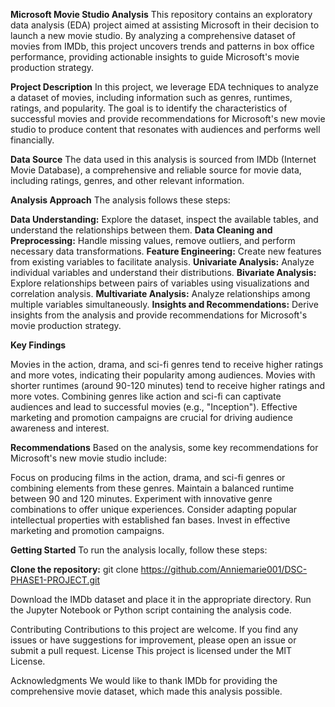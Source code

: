 **Microsoft Movie Studio Analysis**
This repository contains an exploratory data analysis (EDA) project aimed at assisting Microsoft in their decision to launch a new movie studio. By analyzing a comprehensive dataset of movies from IMDb, this project uncovers trends and patterns in box office performance, providing actionable insights to guide Microsoft's movie production strategy.

**Project Description**
In this project, we leverage EDA techniques to analyze a dataset of movies, including information such as genres, runtimes, ratings, and popularity. The goal is to identify the characteristics of successful movies and provide recommendations for Microsoft's new movie studio to produce content that resonates with audiences and performs well financially.

**Data Source**
The data used in this analysis is sourced from IMDb (Internet Movie Database), a comprehensive and reliable source for movie data, including ratings, genres, and other relevant information.

**Analysis Approach**
The analysis follows these steps:

**Data Understanding:** Explore the dataset, inspect the available tables, and understand the relationships between them.
**Data Cleaning and Preprocessing:** Handle missing values, remove outliers, and perform necessary data transformations.
**Feature Engineering:** Create new features from existing variables to facilitate analysis.
**Univariate Analysis:** Analyze individual variables and understand their distributions.
**Bivariate Analysis:** Explore relationships between pairs of variables using visualizations and correlation analysis.
**Multivariate Analysis:** Analyze relationships among multiple variables simultaneously.
**Insights and Recommendations:** Derive insights from the analysis and provide recommendations for Microsoft's movie production strategy.

**Key Findings**

Movies in the action, drama, and sci-fi genres tend to receive higher ratings and more votes, indicating their popularity among audiences.
Movies with shorter runtimes (around 90-120 minutes) tend to receive higher ratings and more votes.
Combining genres like action and sci-fi can captivate audiences and lead to successful movies (e.g., "Inception").
Effective marketing and promotion campaigns are crucial for driving audience awareness and interest.

**Recommendations**
Based on the analysis, some key recommendations for Microsoft's new movie studio include:

Focus on producing films in the action, drama, and sci-fi genres or combining elements from these genres.
Maintain a balanced runtime between 90 and 120 minutes.
Experiment with innovative genre combinations to offer unique experiences.
Consider adapting popular intellectual properties with established fan bases.
Invest in effective marketing and promotion campaigns.


**Getting Started**
To run the analysis locally, follow these steps:

**Clone the repository:** git clone https://github.com/Anniemarie001/DSC-PHASE1-PROJECT.git

Download the IMDb dataset and place it in the appropriate directory.
Run the Jupyter Notebook or Python script containing the analysis code.

Contributing
Contributions to this project are welcome. If you find any issues or have suggestions for improvement, please open an issue or submit a pull request.
License
This project is licensed under the MIT License.

Acknowledgments
We would like to thank IMDb for providing the comprehensive movie dataset, which made this analysis possible.